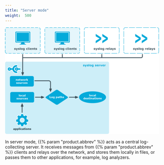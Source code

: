 ```yaml
---
title: "Server mode"
weight:  500
---
```

<!-- DISCLAIMER: This file is based on the syslog-ng Open Source Edition documentation https://github.com/balabit/syslog-ng-ose-guides/commit/2f4a52ee61d1ea9ad27cb4f3168b95408fddfdf2 and is used under the terms of The syslog-ng Open Source Edition Documentation License. The file has been modified by Axoflow. -->

![Processing logs in server mode](fig-server_mode01.png)

In server mode, {{% param "product.abbrev" %}} acts as a central log-collecting server. It receives messages from {{% param "product.abbrev" %}} clients and relays over the network, and stores them locally in files, or passes them to other applications, for example, log analyzers.

